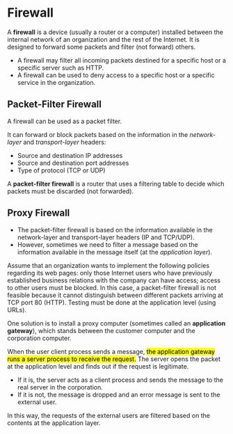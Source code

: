 # Firewall

A **firewall** is a device (usually a router or a computer) installed between the internal network of an organization and the rest of the Internet. It is designed to forward some packets and filter (not forward) others.

<div class="alert-example">

- A firewall may filter all incoming packets destined for a specific host or a specific server such as HTTP.
- A firewall can be used to deny access to a specific host or a specific service in the organization.

</div>

## Packet-Filter Firewall

A firewall can be used as a packet filter.

It can forward or block packets based on the information in the *network-layer* and *transport-layer* headers:

- Source and destination IP addresses
- Source and destination port addresses
- Type of protocol (TCP or UDP)

A **packet-filter firewall** is a router that uses a filtering table to decide which packets must be discarded (not forwarded).

## Proxy Firewall

- The packet-filter firewall is based on the information available in the network-layer and transport-layer headers (IP and TCP/UDP).
- However, sometimes we need to filter a message based on the information available in the message itself (at the *application layer*).

<div class="alert-example">

Assume that an organization wants to implement the following policies regarding its web pages: only those Internet users who have previously established business relations with the company can have access; access to other users must be blocked. In this case, a packet-filter firewall is not feasible because it cannot distinguish between different packets arriving at TCP port 80 (HTTP). Testing must be done at the application level (using URLs).

</div>

One solution is to install a proxy computer (sometimes called an **application gateway**), which stands between the customer computer and the corporation computer.

When the user client process sends a message, <mark>the application gateway runs a server process to receive the request.</mark> The server opens the packet at the application level and finds out if the request is legitimate.

- If it is, the server acts as a client process and sends the message to the real server in the corporation.
- If it is not, the message is dropped and an error message is sent to the external user.

In this way, the requests of the external users are filtered based on the contents at the application layer.
